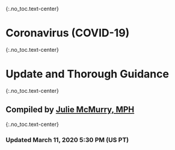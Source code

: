 {:.no_toc.text-center}
# Coronavirus (COVID-19)

{:.no_toc.text-center}
# Update and Thorough Guidance

{:.no_toc.text-center}
## Compiled by [Julie McMurry, MPH](https://twitter.com/figgyjam)

{:.no_toc.text-center}
### Updated March 11, 2020 5:30 PM (US PT)
